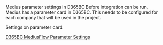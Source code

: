 Medius parameter settings in D365BC
Before integration can be run, Medius has a parameter card in D365BC. This needs to be configured for each company that will be used in the project.

[//]: # (TODO: Currently parametercard is described in the deploymentguide on success)
Settings on parameter card: 

[D365BC MediusFlow Parameter Settings](https://success.mediusflow.com/documentation/cts-documentation/Cloud-Connectors/D365BC/D365BC_technical/D365BC_deploymentguide/)